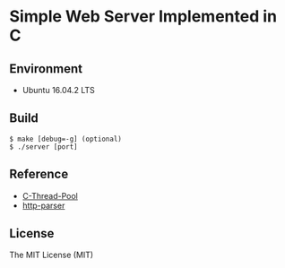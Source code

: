 # Simple Web Server Implemented in C

## Environment

* Ubuntu 16.04.2 LTS

## Build

```
$ make [debug=-g] (optional)
$ ./server [port]
```

## Reference

* [C-Thread-Pool](https://github.com/Pithikos/C-Thread-Pool)
* [http-parser](https://github.com/nodejs/http-parser)

## License

The MIT License (MIT)
